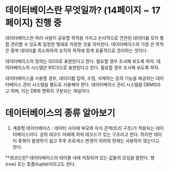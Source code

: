 # 데이터베이스란 무엇일까? (14페이지 ~ 17페이지) 진행 중

데이터베이스란 여러 사람이 공유할 목적을 가지고 논리적으로 연관된 데이터를 모아 통합 관리할 수 있도록 일정한 형태로 저장한 것을 의미한다.
데이터베이스의 가장 큰 목적은 중복 데이터를 최소화하여 조직의 목적에 맞게 효율적으로 관리하는 것이다.

데이터베이스의 정의는 ISOS로 표현된다고 한다. 필요할 경우 조사해 보도록 하자.
데이터베이스의 시스템은 R1C3으로 표현된다고 한다. 필요할 경우 조사해 보도록 하자.

데이터베이스를 사용할 경우, 데이터를 입력, 수정, 삭제하는 등의 기능을 제공하는 데이터베이스 관리 시스템을 별도로 사용해야 한다.
데이터베이스 관리 시스템을 DBMS라고 하며, 이는 DB와 명확히 구분되는 개념이다.

# 데이터베이스의 종류 알아보기

1. 계층형 데이터베이스 : 데이터 사이에 부모와 자식 관계(트리 구조)가 적용되는 데이터베이스이다. 상위 레코드 아래에 하위 레코드가 있는 구조라고 한다. 하지만 데이터 중복이 발생하기 쉽고 추후 프로세스 변경이 어려워 현재는 사용하지 않는다고 한다.

**레코드란? 데이터베이스의 테이블 내에 저장되어 있는 값들의 모임을 말한다. 행(row) 또는 튜플(tuple)이라고도 한다.
